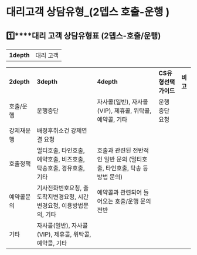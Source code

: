 # 대리고객 상담유형_(2뎁스 호출-운행 )

**1️⃣****대리 고객 상담유형표 (2뎁스-호출/운행)**
----------------------------------

|  |  |
| --- | --- |
| **1depth** | 대리 고객 |

|  |  |  |  |  |
| --- | --- | --- | --- | --- |
| **2depth** | **3depth** | **4depth** | **CS유형선택 가이드** | **비고** |
| 호출/운행 | 운행중단 | 자사콜(일반), 자사콜(VIP), 제휴콜,  위탁콜,  예약콜,  기타 | 운행 중단 요청 |  |
| 강제재운행 | 배정후취소건 강제연결 요청 |  |
| 호출정책 | 멀티호출,  타인호출,  예약호출,  비즈호출,  탁송호출,  경유호출,  기타 | 호출과 관련된 전반적인 일반 문의 (멀티호출, 타인호출, 탁송 등 방법 문의) |  |
| 예약콜문의 | 기사전화번호요청,  출도착지변경요청,  시간변경요청,  이용방법문의,  기타 | 예약콜과 관련되어 들어오는 호출/운행 문의 전반 |  |
| 기타 | 자사콜(일반), 자사콜(VIP),  제휴콜,  위탁콜,  예약콜,  기타 |  |  |